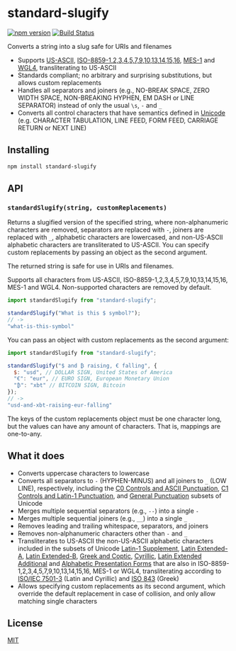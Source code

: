 # standard-slugify

[![npm version](https://img.shields.io/npm/v/standard-slugify.svg?style=flat-square)](https://www.npmjs.com/package/standard-slugify)
[![Build Status](https://travis-ci.com/rtomrud/standard-slugify.svg?branch=master)](https://travis-ci.com/rtomrud/standard-slugify)

Converts a string into a slug safe for URIs and filenames

* Supports [US-ASCII](https://en.wikipedia.org/wiki/ASCII), [ISO-8859-1,2,3,4,5,7,9,10,13,14,15,16](https://en.wikipedia.org/wiki/ISO/IEC_8859), [MES-1](http://www.evertype.com/standards/iso10646/pdf/cwa13873.pdf) and [WGL4](https://en.wikipedia.org/wiki/Windows_Glyph_List_4), transliterating to US-ASCII
* Standards compliant; no arbitrary and surprising substitutions, but allows custom replacements
* Handles all separators and joiners (e.g., NO-BREAK SPACE, ZERO WIDTH SPACE, NON-BREAKING HYPHEN, EM DASH or LINE SEPARATOR) instead of only the usual `\s`, `-` and `_`
* Converts all control characters that have semantics defined in [Unicode](http://www.unicode.org/) (e.g. CHARACTER TABULATION, LINE FEED, FORM FEED, CARRIAGE RETURN or NEXT LINE)

## Installing

```bash
npm install standard-slugify
```

## API

### `standardSlugify(string, customReplacements)`

Returns a slugified version of the specified string, where non-alphanumeric characters are removed, separators are replaced with `-`, joiners are replaced with `_`, alphabetic characters are lowercased, and non-US-ASCII alphabetic characters are transliterated to US-ASCII. You can specify custom replacements by passing an object as the second argument.

The returned string is safe for use in URIs and filenames.

Supports all characters from US-ASCII, ISO-8859-1,2,3,4,5,7,9,10,13,14,15,16, MES-1 and WGL4. Non-supported characters are removed by default.

```js
import standardSlugify from "standard-slugify";

standardSlugify("What is this $ symbol?");
// ->
"what-is-this-symbol"
```

You can pass an object with custom replacements as the second argument:

```js
import standardSlugify from "standard-slugify";

standardSlugify("$ and ₿ raising, € falling", {
  $: "usd", // DOLLAR SIGN, United States of America
  "€": "eur", // EURO SIGN, European Monetary Union
  "₿": "xbt" // BITCOIN SIGN, Bitcoin
});
// ->
"usd-and-xbt-raising-eur-falling"
```

The keys of the custom replacements object must be one character long, but the values can have any amount of characters. That is, mappings are one-to-any.

## What it does

* Converts uppercase characters to lowercase
* Converts all separators to `-` (HYPHEN-MINUS) and all joiners to `_` (LOW LINE), respectively, including the [C0 Controls and ASCII Punctuation](https://www.unicode.org/charts/PDF/U0000.pdf), [C1 Controls and Latin-1 Punctuation](https://www.unicode.org/charts/PDF/U0080.pdf), and [General Punctuation](https://www.unicode.org/charts/PDF/U2000.pdf) subsets of Unicode
* Merges multiple sequential separators (e.g., `--`) into a single `-`
* Merges multiple sequential joiners (e.g., `__`) into a single `_`
* Removes leading and trailing whitespace, separators, and joiners
* Removes non-alphanumeric characters other than `-` and `_`
* Transliterates to US-ASCII the non-US-ASCII alphabetic characters included in the subsets of Unicode [Latin-1 Supplement](https://www.unicode.org/charts/PDF/U0080.pdf), [Latin Extended-A](https://www.unicode.org/charts/PDF/U0100.pdf), [Latin Extended-B](https://www.unicode.org/charts/PDF/U0180.pdf), [Greek and Coptic](https://www.unicode.org/charts/PDF/U0370.pdf), [Cyrillic](https://www.unicode.org/charts/PDF/U0400.pdf), [Latin Extended Additional](https://www.unicode.org/charts/PDF/U1E00.pdf) and [Alphabetic Presentation Forms](https://www.unicode.org/charts/PDF/UFB00.pdf)  that are also in ISO-8859-1,2,3,4,5,7,9,10,13,14,15,16, MES-1 or WGL4, transliterating according to [ISO/IEC 7501-3](https://www.icao.int/publications/Documents/9303_p3_cons_en.pdf) (Latin and Cyrillic) and [ISO 843](https://en.wikipedia.org/wiki/ISO_843) (Greek)
* Allows specifying custom replacements as its second argument, which override the default replacement in case of collision, and only allow matching single characters

## License

[MIT](./LICENSE)
